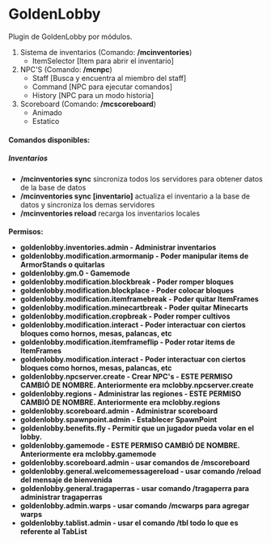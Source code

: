 
# GoldenLobby

Plugin de GoldenLobby por módulos.
 
 1. Sistema de inventarios (Comando: <b>/mcinventories</b>)
    - ItemSelector [Item para abrir el inventario]
 2. NPC'S (Comando: <b>/mcnpc</b>)
    - Staff [Busca y encuentra al miembro del staff]
    - Command [NPC para ejecutar comandos]
    - History [NPC para un modo historia]
 3. Scoreboard (Comando: <b>/mcscoreboard</b>)
    - Animado 
    - Estatico
 
 <h4>
 Comandos disponibles:
 </h4>
 <div>
   <h5>
   Inventarios
   </h5>
   <div>
    <ul>
          <li>
           <b>/mcinventories sync</b> sincroniza todos los servidores para obtener datos de la base de datos
          </li>
          <li>
            <b>/mcinventories sync [inventario]</b> actualiza el inventario a la base de datos y sincroniza los demas servidores 
          </li>
          <li>
          <b>/mcinventories reload</b> recarga los inventarios locales
          </li>       
       </ul>
   </div>
</div>

<h4>
Permisos:
<div>
    <ul>
          <li>
            <b>goldenlobby.inventories.admin</b> - Administrar inventarios
          </li>
          <li>
            <b>goldenlobby.modification.armormanip</b> - Poder manipular items de ArmorStands o quitarlas
          </li>
          <li>
             <b>goldenlobby.gm.0</b> - Gamemode
          </li>
          <li>
            <b>goldenlobby.modification.blockbreak</b> - Poder romper bloques
          </li>
          <li>
            <b>goldenlobby.modification.blockplace</b> - Poder colocar bloques
          </li>
          <li>
            <b>goldenlobby.modification.itemframebreak</b> - Poder quitar ItemFrames
          </li>
          <li>
            <b>goldenlobby.modification.minecartbreak</b> - Poder quitar Minecarts
          </li>
          <li>
            <b>goldenlobby.modification.cropbreak</b> - Poder romper cultivos
          </li>
          <li>
            <b>goldenlobby.modification.interact</b> - Poder interactuar con ciertos bloques como hornos, mesas, palancas, etc
          </li>
          <li>
            <b>goldenlobby.modification.itemframeflip</b> - Poder rotar items de ItemFrames
          </li>
          <li>
            <b>goldenlobby.modification.interact</b> - Poder interactuar con ciertos bloques como hornos, mesas, palancas, etc
          </li>
          <li>
            <b>goldenlobby.npcserver.create</b> - Crear NPC's - ESTE PERMISO CAMBIÓ DE NOMBRE. Anteriormente era mclobby.npcserver.create
          </li>       
          <li>
            <b>goldenlobby.regions</b> - Administrar las regiones - ESTE PERMISO CAMBIÓ DE NOMBRE. Anteriormente era mclobby.regions
          </li>     
          <li>
            <b>goldenlobby.scoreboard.admin</b> - Administrar scoreboard
          </li>     
          <li>
            <b>goldenlobby.spawnpoint.admin</b> - Establecer SpawnPoint
          </li>     
          <li>
            <b>goldenlobby.benefits.fly</b> - Permitir que un jugador pueda volar en el lobby.
          </li>
          <li>
            <b>goldenlobby.gamemode</b> - ESTE PERMISO CAMBIÓ DE NOMBRE. Anteriormente era mclobby.gamemode
          </li>
          <li>
            <b>goldenlobby.scoreboard.admin</b> - usar comandos de /mscoreboard
          </li>
          <li>
            <b>goldenlobby.general.welcomemessagereload</b> - usar comando /reload del mensaje de bienvenida
          </li>
           <li>
            <b>goldenlobby.general.tragaperras</b> - usar comando /tragaperra para administrar tragaperras
          </li>
          <li>
              <b>goldenlobby.admin.warps</b> - usar comando /mcwarps para agregar warps
          </li>
          <li>
               <b>goldenlobby.tablist.admin</b> - usar el comando /tbl todo lo que es referente al TabList
           </li>
    </ul>
   </div>
 </h4>  
